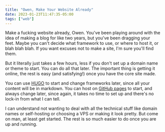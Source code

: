 ```yaml
---
title: "Owen, Make Your Website Already"
date: 2023-01-23T11:47:35-05:00
tags: ["web"]
---
```


Make a fucking website already, Owen. You've been playing around with the idea of making a blog for like two years, but you've been dragging your feet. Maybe you can't decide what framework to use, or where to host it, or blah blah blah. If you want excuses not to make a site, I'm sure you'll find them. 

But it literally just takes a few hours, less if you don't set up a domain name or theme to start. You can do all that later. The important thing is getting it online, the rest is easy (and satisfying!) once you have the core site made.

You can use [HUGO](https://gohugo.io/) to start and change frameworks later, since all your content will be in markdown. You can host on [GitHub pages](https://pages.github.com/) to start, and always change later, since again, it takes no time to set up and there's no lock-in from what I can tell.

I can understand not wanting to deal with all the technical stuff like domain names or self-hosting or choosing a VPS or making it look pretty. But come on man, at least get started. The rest is so much easier to do once you are up and running.
